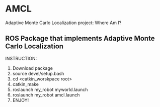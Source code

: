 # AMCL
Adaptive Monte Carlo Localization project: Where Am I? 

## ROS Package that implements Adaptive Monte Carlo Localization 

INSTRUCTION:
 1. Download package
 2. source devel/setup.bash
 3. cd <catkin_worskpace root> 
 4. catkin_make
 5. roslaunch my_robot myworld.launch
 6. roslaunch my_robot amcl.launch
 7. ENJOY! 
